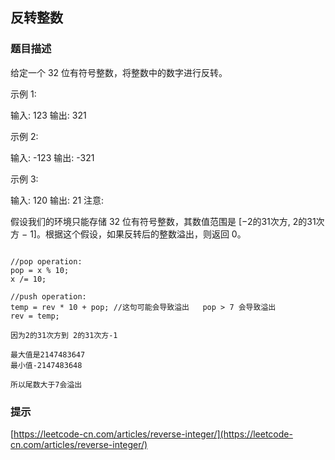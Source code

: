 
## 反转整数

### 题目描述

给定一个 32 位有符号整数，将整数中的数字进行反转。

示例 1:

输入: 123
输出: 321

示例 2:

输入: -123
输出: -321

示例 3:

输入: 120
输出: 21
注意:

假设我们的环境只能存储 32 位有符号整数，其数值范围是 \[−2的31次方,  2的31次方 − 1\]。根据这个假设，如果反转后的整数溢出，则返回 0。


```

//pop operation:
pop = x % 10;
x /= 10;

//push operation:
temp = rev * 10 + pop; //这句可能会导致溢出   pop > 7 会导致溢出
rev = temp;

因为2的31次方到 2的31次方-1

最大值是2147483647
最小值-2147483648

所以尾数大于7会溢出

```




### 提示

[https://leetcode-cn.com/articles/reverse-integer/](https://leetcode-cn.com/articles/reverse-integer/)

